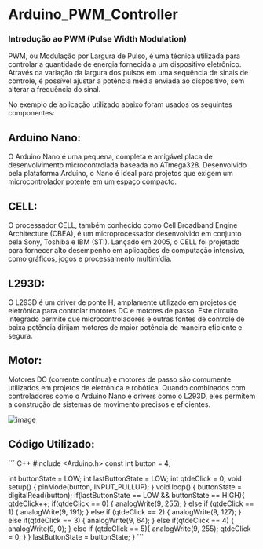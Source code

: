 # Arduino_PWM_Controller
### Introdução ao PWM (Pulse Width Modulation)
   PWM, ou Modulação por Largura de Pulso, é uma técnica utilizada para controlar a quantidade de energia fornecida a um dispositivo eletrônico. Através da variação da largura dos pulsos em uma sequência de sinais de controle, é possível ajustar a potência média enviada ao dispositivo, sem alterar a frequência do sinal.
   
  No exemplo de aplicação utilizado abaixo foram usados os seguintes componentes:
  
  ## Arduino Nano: 
  O Arduino Nano é uma pequena, completa e amigável placa de desenvolvimento   microcontrolada   baseada no ATmega328. Desenvolvido pela plataforma Arduino, o Nano é ideal para projetos que exigem um microcontrolador potente em um espaço compacto.
  
  ## CELL: 
  O processador CELL, também conhecido como Cell Broadband Engine Architecture (CBEA), é um microprocessador desenvolvido em conjunto pela Sony, Toshiba e IBM (STI). Lançado em 2005, o CELL foi projetado para fornecer alto desempenho em aplicações de computação intensiva, como gráficos, jogos e processamento multimídia.
  
  ## L293D: 
  O L293D é um driver de ponte H, amplamente utilizado em projetos de eletrônica para controlar motores DC e motores de passo. Este circuito integrado permite que microcontroladores e outras fontes de controle de baixa potência dirijam motores de maior potência de maneira eficiente e segura.
  
  ## Motor:
  Motores DC (corrente contínua) e motores de passo são comumente utilizados em projetos de eletrônica e robótica. Quando combinados com controladores como o Arduino Nano e drivers como o L293D, eles permitem a construção de sistemas de movimento precisos e eficientes.

  ![image](https://github.com/GabrielCardoso18/Arduino_PWM_Controller/assets/126261772/37df7d04-ae7e-4dc5-87f0-050c0c82d77d)

## Código Utilizado:
´´´ C++
#include <Arduino.h>
const int button = 4;

int buttonState = LOW;
int lastButtonState = LOW;
int qtdeClick = 0;
void setup() {
  pinMode(button, INPUT_PULLUP);
}
void loop() {
  buttonState = digitalRead(button);
  if(lastButtonState == LOW && buttonState == HIGH){
    qtdeClick++;
    if(qtdeClick == 0) {
      analogWrite(9, 255);
    } else if (qtdeClick == 1) {
      analogWrite(9, 191);
    } else if (qtdeClick == 2) {
      analogWrite(9, 127);
    } else if(qtdeClick == 3) {
      analogWrite(9, 64);
    } else if(qtdeClick == 4) {
      analogWrite(9, 0);
    } else if (qtdeClick == 5){
      analogWrite(9, 255);
      qtdeClick = 0;
    }
  }
  lastButtonState = buttonState;
}
´´´


  

